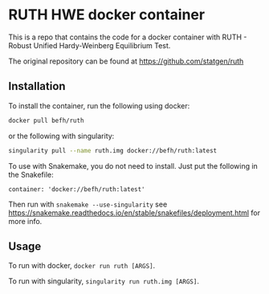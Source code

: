 # RUTH HWE docker container

This is a repo that contains the code for a docker container with RUTH - Robust Unified Hardy-Weinberg Equilibrium Test.

The original repository can be found at https://github.com/statgen/ruth

## Installation

To install the container, run the following using docker:

```bash
docker pull befh/ruth
```

or the following with singularity:

```bash
singularity pull --name ruth.img docker://befh/ruth:latest
```

To use with Snakemake, you do not need to install. Just put the following in the Snakefile:

```
container: 'docker://befh/ruth:latest'
```

Then run with `snakemake --use-singularity` see https://snakemake.readthedocs.io/en/stable/snakefiles/deployment.html for more info.

## Usage

To run with docker, `docker run ruth [ARGS]`.

To run with singularity, `singularity run ruth.img [ARGS]`.
